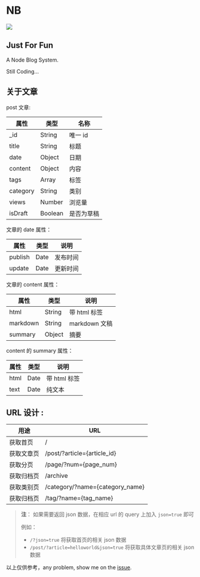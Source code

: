 # NB

![](https://travis-ci.org/huangxutao/NB.svg?branch=master)

## Just For Fun

A Node Blog System.

Still Coding...

## 关于文章

post 文章:

| 属性 | 类型 | 名称 |
|---|---|---|
| _id | String | 唯一 id |
| title | String　| 标题 |
| date | Object | 日期 |
| content| Object | 内容 |
| tags | Array | 标签 |
| category| String | 类别 |
| views | Number | 浏览量 |
| isDraft | Boolean | 是否为草稿 |

文章的 date 属性：

| 属性 | 类型 | 说明 |
|---|---|---|
| publish | Date | 发布时间 |
| update | Date | 更新时间 |

文章的 content 属性：

| 属性 | 类型 | 说明 |
|---|---|---|
| html | String | 带 html 标签 |
| markdown | String | markdown 文稿 |
| summary | Object | 摘要 |

content 的 summary 属性：

| 属性 | 类型 | 说明 |
|---|---|---|
| html | Date | 带 html 标签 |
| text | Date | 纯文本 |

## URL 设计 :

| 用途 | URL |
|---|---|
| 获取首页 | / |
| 获取文章页 | /post/?article={article_id} |
| 获取分页　| /page/?num={page_num} |
| 获取归档页 | /archive |
| 获取类别页 | /category/?name={category_name} |
| 获取归档页 | /tag/?name={tag_name} |

> **注**： 如果需要返回 json 数据，在相应 url 的 query 上加入 `json=true` 即可
>
> 例如： 
> - `/?json=true` 将获取首页的相关 json 数据
> - `/post/?article=helloworld&json=true`  将获取具体文章页的相关 json 数据

以上仅供参考，any problem, show me on the [issue](https://github.com/huangxutao/NB/issues).

